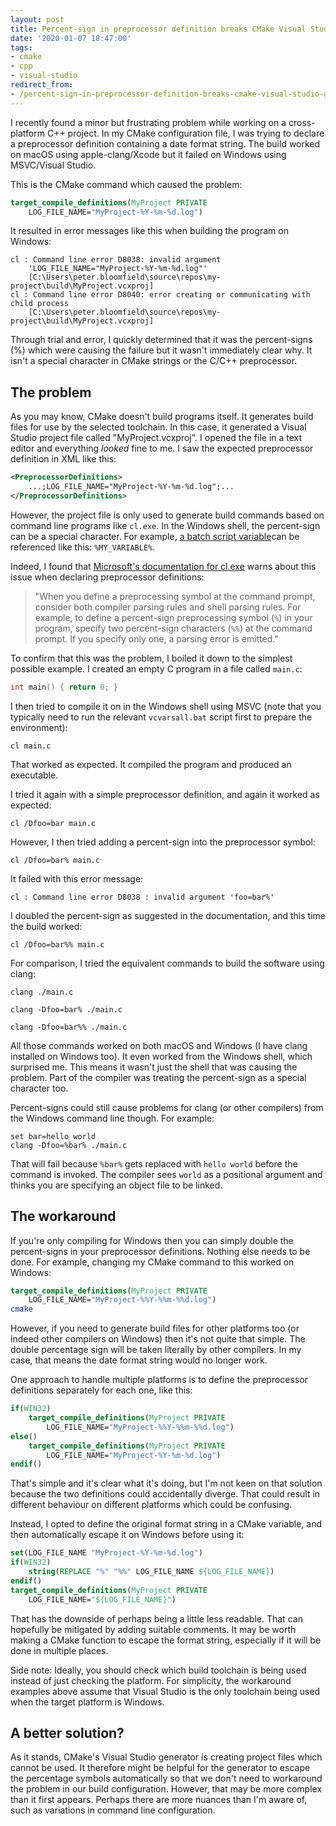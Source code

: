 ```yaml
---
layout: post
title: Percent-sign in preprocessor definition breaks CMake Visual Studio generator
date: '2020-01-07 18:47:00'
tags:
- cmake
- cpp
- visual-studio
redirect_from:
- /percent-sign-in-preprocessor-definition-breaks-cmake-visual-studio-generator
---
```


I recently found a minor but frustrating problem while working on a cross-platform C++ project. In my CMake configuration file, I was trying to declare a preprocessor definition containing a date format string. The build worked on macOS using apple-clang/Xcode but it failed on Windows using MSVC/Visual Studio.

This is the CMake command which caused the problem:

```cmake
target_compile_definitions(MyProject PRIVATE
    LOG_FILE_NAME="MyProject-%Y-%m-%d.log")
```

It resulted in error messages like this when building the program on Windows:

```
cl : Command line error D8038: invalid argument
    'LOG_FILE_NAME="MyProject-%Y-%m-%d.log"'
    [C:\Users\peter.bloomfield\source\repos\my-project\build\MyProject.vcxproj]
cl : Command line error D8040: error creating or communicating with child process
    [C:\Users\peter.bloomfield\source\repos\my-project\build\MyProject.vcxproj]
```

Through trial and error, I quickly determined that it was the percent-signs (%) which were causing the failure but it wasn't immediately clear why. It isn't a special character in CMake strings or the C/C++ preprocessor.

## The problem

As you may know, CMake doesn't build programs itself. It generates build files for use by the selected toolchain. In this case, it generated a Visual Studio project file called "MyProject.vcxproj". I opened the file in a text editor and everything _looked_ fine to me. I saw the expected preprocessor definition in XML like this:

```xml
<PreprocessorDefinitions>
    ...;LOG_FILE_NAME="MyProject-%Y-%m-%d.log";...
</PreprocessorDefinitions>
```

However, the project file is only used to generate build commands based on command line programs like `cl.exe`. In the Windows shell, the percent-sign can be a special character. For example, [a batch script variable](https://www.tutorialspoint.com/batch_script/batch_script_variables.htm)can be referenced like this: `%MY_VARIABLE%`.

Indeed, I found that [Microsoft's documentation for cl.exe](https://docs.microsoft.com/en-us/cpp/build/reference/d-preprocessor-definitions) warns about this issue when declaring preprocessor definitions:

> "When you define a preprocessing symbol at the command prompt, consider both compiler parsing rules and shell parsing rules. For example, to define a percent-sign preprocessing symbol (`%`) in your program, specify two percent-sign characters (`%%`) at the command prompt. If you specify only one, a parsing error is emitted."

To confirm that this was the problem, I boiled it down to the simplest possible example. I created an empty C program in a file called `main.c`:

```c
int main() { return 0; }
```

I then tried to compile it on in the Windows shell using MSVC (note that you typically need to run the relevant `vcvarsall.bat` script first to prepare the environment):

```console
cl main.c
```

That worked as expected. It compiled the program and produced an executable.

I tried it again with a simple preprocessor definition, and again it worked as expected:

```console
cl /Dfoo=bar main.c
```

However, I then tried adding a percent-sign into the preprocessor symbol:

```console
cl /Dfoo=bar% main.c
```

It failed with this error message:

```
cl : Command line error D8038 : invalid argument 'foo=bar%'
```

I doubled the percent-sign as suggested in the documentation, and this time the build worked:

```console
cl /Dfoo=bar%% main.c
```

For comparison, I tried the equivalent commands to build the software using clang:

```console
clang ./main.c

clang -Dfoo=bar% ./main.c

clang -Dfoo=bar%% ./main.c
```

All those commands worked on both macOS and Windows (I have clang installed on Windows too). It even worked from the Windows shell, which surprised me. This means it wasn't just the shell that was causing the problem. Part of the compiler was treating the percent-sign as a special character too.

Percent-signs could still cause problems for clang (or other compilers) from the Windows command line though. For example:

```console
set bar=hello world
clang -Dfoo=%bar% ./main.c
```

That will fail because `%bar%` gets replaced with `hello world` before the command is invoked. The compiler sees `world` as a positional argument and thinks you are specifying an object file to be linked.

## The workaround

If you're only compiling for Windows then you can simply double the percent-signs in your preprocessor definitions. Nothing else needs to be done. For example, changing my CMake command to this worked on Windows:

```cmake
target_compile_definitions(MyProject PRIVATE
    LOG_FILE_NAME="MyProject-%%Y-%%m-%%d.log")
cmake
```

However, if you need to generate build files for other platforms too (or indeed other compilers on Windows) then it's not quite that simple. The double percentage sign will be taken literally by other compilers. In my case, that means the date format string would no longer work.

One approach to handle multiple platforms is to define the preprocessor definitions separately for each one, like this:

```cmake
if(WIN32)
    target_compile_definitions(MyProject PRIVATE
        LOG_FILE_NAME="MyProject-%%Y-%%m-%%d.log")
else()
    target_compile_definitions(MyProject PRIVATE
        LOG_FILE_NAME="MyProject-%Y-%m-%d.log")
endif()
```

That's simple and it's clear what it's doing, but I'm not keen on that solution because the two definitions could accidentally diverge. That could result in different behaviour on different platforms which could be confusing.

Instead, I opted to define the original format string in a CMake variable, and then automatically escape it on Windows before using it:

```cmake
set(LOG_FILE_NAME "MyProject-%Y-%m-%d.log")
if(WIN32)
    string(REPLACE "%" "%%" LOG_FILE_NAME ${LOG_FILE_NAME})
endif()
target_compile_definitions(MyProject PRIVATE
    LOG_FILE_NAME="${LOG_FILE_NAME}")
```

That has the downside of perhaps being a little less readable. That can hopefully be mitigated by adding suitable comments. It may be worth making a CMake function to escape the format string, especially if it will be done in multiple places.

Side note: Ideally, you should check which build toolchain is being used instead of just checking the platform. For simplicity, the workaround examples above assume that Visual Studio is the only toolchain being used when the target platform is Windows.

## A better solution?

As it stands, CMake's Visual Studio generator is creating project files which cannot be used. It therefore might be helpful for the generator to escape the percentage symbols automatically so that we don't need to workaround the problem in our build configuration. However, that may be more complex than it first appears. Perhaps there are more nuances than I'm aware of, such as variations in command line configuration.

